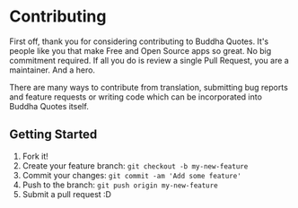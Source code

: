 # Contributing

First off, thank you for considering contributing to Buddha Quotes. It's people like you that make Free and Open Source apps so great. No big commitment required. If all you do is review a single Pull Request, you are a maintainer. And a hero.

There are many ways to contribute from translation, submitting bug reports and feature requests or writing code which can be incorporated into Buddha Quotes itself.

## Getting Started

1. Fork it!
2. Create your feature branch: `git checkout -b my-new-feature`
3. Commit your changes: `git commit -am 'Add some feature'`
4. Push to the branch: `git push origin my-new-feature`
5. Submit a pull request :D